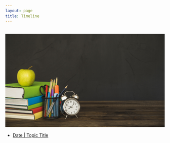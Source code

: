 ```yaml
---
layout: page
title: Timeline
---
```


<br>
<img src="/images/timeline_cover.jpg" alt="image from somewhere in internet">
<br>

<ul>
	<li> <a href="/_posts/HBD_wish/" target="_blank">Date | Topic Title</a> </li>
</ul>
